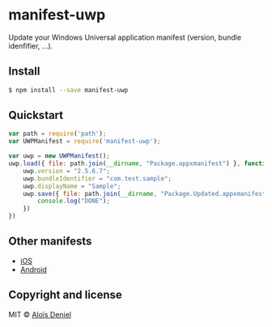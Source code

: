 # manifest-uwp

Update your Windows Universal application manifest (version, bundle idenfifier, ...).

## Install

```sh
$ npm install --save manifest-uwp
```

## Quickstart

```js
var path = require('path');
var UWPManifest = require('manifest-uwp');

var uwp = new UWPManifest();
uwp.load({ file: path.join(__dirname, "Package.appxmanifest") }, function(err){
    uwp.version = "2.5.6.7";
    uwp.bundleIdentifier = "com.test.sample";
    uwp.displayName = "Sample";
    uwp.save({ file: path.join(__dirname, "Package.Updated.appxmanifest") }, function(err) {
        console.log("DONE");
    })
})
```

## Other manifests

* [iOS](https://github.com/aloisdeniel/node-manifest-ios)
* [Android](https://github.com/aloisdeniel/node-manifest-android)

## Copyright and license

MIT © [Aloïs Deniel](http://aloisdeniel.github.io)
